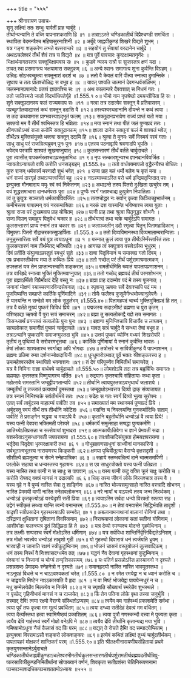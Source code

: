 +++
title = "५५५"

+++
श्रीनारायण उवाच-  
शृणु लक्ष्मि! ततः शम्भुः पार्वतीं प्राह चार्बुदे ।  
तीर्थान्यन्यानि ते वच्मि पापनाशकराणि हि ॥१ ॥
तत्राऽऽस्ते चण्डिकातीर्थं विप्रैश्चण्डी समर्चिता ।  
स्थापिता वेदमन्त्रैश्च महिषासुरनाशिनी ॥२ ॥
अर्बुदे जाह्नवीकुण्डं शिखरे विद्यते शुभम् ।  
यत्र गङ्गा शङ्करेण लभते वत्सरान्तरे ॥३ ॥
सहयोगं तु सेवायां वरदानेन चार्बुदे ।  
अथाऽचलेश्वरं तीर्थं शैवं तत्र च विद्यते ॥४ ॥
यत्र पूर्वे पापचारः कुष्ठक्षामतनुर्नरः ।  
भिक्षार्थमागतस्तत्र सक्तूभिक्षामवाप सः ॥५ ॥
कुडवे न्यस्य रात्रौ स सुप्तस्तत्र क्षणं यदा ।  
तावत् श्वा प्रसमागत्य भक्षयामास सक्तुकम् ॥६ ॥
अन्ये श्वानः समागत्य शुना कुर्वन्ति विग्रहम् ।  
उन्निद्रः सोऽभवच्छ्रुत्वा सक्तूनाशं ददर्श च ॥७ ॥
ततो वै केवलं वारि पीत्वा स्नात्वा द्रुमान्तिके ।  
सुष्वाप च ततः प्रातश्चोन्निद्रः स बभूव ह ॥८ ॥
यावत् पश्यति चात्मानं देवगन्धर्वसन्निभम् ।  
जलस्नानप्रपानादेः प्रतापं ज्ञातवाँश्च सः ॥९ ॥
अथ कालान्तरे दैववशात् स निधनं गतः ।  
ततो जातिस्मरो जातो विदर्भाधिपतेर्गृहे ॥1.555.१ ०॥
भीमो नाम नृपश्रेष्ठो दमयन्तीपिता हि सः ।  
शुने सक्तूप्रदानस्य फलं राज्यमवाप सः ॥११ ॥
गत्वा तत्र ददात्येव सक्तून् वै प्रतिवासरम् ।  
पप्रच्छुर्गालवाद्यास्तं कथं सक्तून् ददासि वै ॥१२॥
हस्त्यश्वरथदानानि दीयन्ते न कथं त्वया ।  
स तदा कथयामास प्राग्भवस्याऽद्भुतं फलम् ॥१३॥
सक्तूदानप्रभावेण राज्यं प्राप्तं यतो मया ।  
सक्तवो मम वै तीर्थे श्वभिस्तत्र हि भक्षिताः ॥१४॥
मया स्नानं तथा पीतं जलं पुण्यप्रदं ततः ।  
क्षीणपापोऽभवं राजा करोमि सक्तुदानकम् ॥१५॥
ज्ञात्वा दानेन सक्तूनां फलं मे शाश्वतं भवेत् ।  
तीर्थेऽत्र मुक्तिसंयुक्ते भक्त्या सक्तून् ददामि हि ॥१६॥
श्रुत्वा ते मुनयः सर्वे विस्मयं परमं गताः ।  
साधु साधु परं राजन्नित्यब्रुवन् पुनः पुनः ॥१७॥
एतस्य पठनाद्वापि श्रवणादपि भूपतिः ।  
भवेदत्र परत्रापि शाश्वतं सुखमाप्नुयात् ॥१८॥
कुलसन्तारणं तीर्थं वर्तते चार्बुदाचले ।  
पुरा त्वासीत् पापकर्मरतश्चाऽप्रस्तुताभिधः ॥१ ९॥
नृपः सत्कारशून्यश्च ज्ञानदानविवर्जितः ।  
न्यायतोऽन्यायतो वापि करोति धनसङ्ग्रहम् ॥1.555.२० ॥
ततो वार्धक्यमापन्नो वृद्धैरन्यैश्च बोधितः ।  
कुरु राजन् धर्मकार्यं मरणादौ शुभं भवेत् ॥२१ ॥
राजा प्राह बलं धर्मो बलेन च कृतं मया ।  
धनं राज्यं दारगृहं तथाऽन्यत्त्वर्जितं बहु ॥२२॥
नाऽस्माच्चाऽस्ति परो धर्म इन्द्रियतृप्तिदात् परः ।  
इत्युक्ता मौनमादाय ययुः स्वं स्वं निकेतनम् ॥२३॥
अथाऽन्ते तस्य पितरो दुःखिता ऊचुरेव तम् ।  
वयं शुद्धसमाचारा दानधर्मपराः पुरा ॥२४॥
पुण्यैः स्वर्गं गताश्चाद्य कुपुत्रेण निपातिताः ।  
त्वं तु कुपुत्रः सञ्जातो धर्मकार्यविवर्जितः ॥२५॥
ततश्चोद्धर नः सर्वान् कृत्वा किञ्चिच्छुभार्जनम् ।  
कर्मभिस्तव पापात्मन् वयं नरकमाश्रिताः ॥२६॥
नरकं दश यास्यन्ति भविष्याश्च त्वया युताः ।  
श्रुत्वा राजा परं दुःखमवाप प्राह योषितम् ॥२७॥
पत्नी प्राह तथा श्रुत्वा पितॄनुद्धर शोभनैः ।  
राजा विप्रान् समाहूय पितृमेधं चकार ह ॥२८॥
तीर्थयात्रां तथा चक्रे चार्बुदेऽपि समागतः ।  
कुलसन्तारणं प्राप्य स्नानं तत्र चकार सः ॥२९॥
जलाञ्जलीन् ददौ स्मृत्वा पितॄन् पितामहादिकान् ।  
विमुक्ताः पितरो रौद्रान्नरकात्सुप्रहर्षिताः ॥1.555.३ ०॥
ततो दिव्यविमानस्था दिव्यमालाम्बरान्विताः ।  
तमूचुस्तारिताः सर्वे वयं पुत्र त्वयाऽधुना ॥३ १ ॥
यस्मात् कुलं त्वया पुत्र तीर्थेऽस्मिँस्तारितं ततः ।  
कुलसन्तारणं नाम तीर्थमेतद् भविष्यति ॥३२॥
आगच्छ त्वं स्वपुत्राय वसवेऽर्पय्य भूधुरम् ।  
दिवं प्रतीति संश्रुत्वाऽप्रस्तुतं स्वधुरं सुते ॥३३॥
दत्वा पितृविमानं च समारुह्य गतो दिवम् ।  
एषः प्रभावस्तीर्थस्य मया ते कथितः प्रिये ॥३४॥
ततो गच्छेत् परं तीर्थं पर्शुरामाश्रमात्मकम् ।  
तपस्तप्तं यत्र तेन प्राप्तान्यस्त्राणि शङ्करात् ॥३५॥
रामतीर्थमिति ख्यातं पापतापप्रणाशनम् ।  
तत्र वारिह्रदे स्नात्वा भुक्तिं मुक्तिमवाप्नुयात् ॥३६॥
ततो गच्छेद् ब्रह्मपदं तीर्थं परमशोभनम् ।  
पुरा ब्रह्माऽर्थितो विप्रैर्मोक्षदं देहि वस्तु नः ॥३७॥
ब्रह्मा प्राह ददाम्येव पदं मे तस्य पूजनात् ।  
जनानां मोक्षणं स्याच्चरणारविन्दसेवनात् ॥३८॥
स्पृशन्तु ऋषयः सर्वे देवाश्चापि पदं मम ।  
पूजयिष्यन्ति सम्प्राप्ते कार्तिके पूर्णिमादिने ॥३९॥
तोयैः फलैश्च कुसुमैर्गन्धभोज्यानुलेपनैः ।  
ते यास्यन्ति न सन्देहो मम लोकं सुदुर्लभम् ॥1.555.४०॥
पितामहपदं चार्च्य भुक्तिमुक्तिप्रदं हि तत् ।  
तत्र वै वर्तते मुख्यं पुष्करं त्रिविधं प्रिये ॥४१ ॥
पद्मजस्य सदाऽभीष्टं ब्रह्मणा च पुरा कृतम् ।  
वशिष्ठाद्या ऋषयो वै पुरा सत्रं समाचरन् ॥४२॥
ब्रह्मा तु सत्यलोकाद्वै यज्ञे तत्र समागतः ।  
त्रिसन्ध्यार्थं प्रगन्तव्यं सत्यलोके पुनः पुनः ॥४३ ॥
ब्रह्मणा मुनिभिश्चापि विचार्यैव च लाघवम् ।  
सत्यलोकात् समानीतं पुष्करं चार्बुदाचले ॥४४॥
यावत् सत्रं चार्बुदे वै सन्ध्या तेषां बभूव ह ।  
तत्राऽन्यानि पुष्कराणि समाजग्मुस्तदा भुवि ॥४५॥
उत्तमं पुष्करं व्योम्नि मध्यमं शिखरोपरि ।  
तृतीयं तु पृथिव्यां वै सरोवरमभूत्तथा ॥४६॥
कार्तिके पूर्णिमायां ये स्नानं कुर्वन्ति भावतः ।  
तेषां लोकाः शाश्वताश्च स्वर्गाद्या अपि भोगदाः ॥४७॥
तत्रोत्तरे च सावित्रीकुण्डं वै पापनाशनम् ।  
ब्रह्मणः प्रतिमा रम्या दर्शनान्मोक्षदायिनी ॥४८॥
धुन्धुमारोऽभवत् पूर्वं भक्तः श्रीशङ्करस्य ह ।  
उमामहेश्वरस्तेन स्थापितो भवनाशनः ॥४९॥
तं देवं परिपूज्यैव निमितीर्थं समाचरेत् ।  
यत्र वै निमिना राज्ञा वार्धक्ये चार्बुदाचले ॥1.555.५०॥
लोमशोऽपि तदा तत्र बह्वर्षिभिः समागतः ।  
ब्रह्मयज्ञः कृतस्तत्र विष्णुयागश्च वर्तितः ॥५१ ॥
रुद्रयागः कृतश्चापि संहितायाः कथा कृता ।  
महोत्सवे समस्तानि जम्बूद्वीपगतान्यपि ॥५२॥
तीर्थानि त्वाययुस्तत्राऽवभृथार्थं जलाशये ।  
जम्बूतीर्थं तु तज्जातं प्रत्ययार्थं द्रुमस्तथा ॥५३॥
जम्बूवृक्षोऽभवत्तत्र दिव्यो द्राक् संव्यजायत ।  
तत्र स्नानं निमिश्चक्रे सर्वतीर्थमये ततः ॥५४॥
सदेहः स गतः स्वर्गं दिव्यो भूत्वा सुरोपमः ।  
एतत् सर्वं त्वर्बुदस्य माहात्म्यं पार्वति! तव ॥५५॥
समाख्यातं मम स्थानमयं पुण्यप्रदं प्रिये ।  
अर्बुदस्तु स्वयं तीर्थं तत्र तीर्थानि कोटिशः ॥५६॥
वसन्ति च निवत्स्यन्ति गुणकर्मादिभिः सताम् ।  
पार्वति! ते प्रसङ्गेन श्रद्धया च मयाऽपि वै ॥५७॥
कृतानि बहुतीर्थानि धन्योऽहं वै त्वया प्रिये! ।  
यस्य पत्नी देवपरा भक्तिमती परेश्वरे ॥५८॥
धर्मकार्ये समुत्साहा सश्रद्धा पुण्यकर्मणि ।  
आतिथ्येऽतिप्रसन्ना च सत्सेवायां शुभादरा ॥५९॥
आत्मकार्येऽतिवेगा च ज्ञाने प्रेमवती सदा ।  
यशस्येवाऽनुसन्धानवती जपपरायणा ॥1.555.६०॥
तपःशौचादिसंयुक्ता होमयज्ञपरायणा ।  
भर्तृदेवा पितृदेवा भृत्यरक्षाकरी तथा ॥६ १ ॥
गोभूब्राह्मणसाधूनां साध्वीनां मानकारिणो ।  
सर्वभूतात्मभूतस्य नारायणस्य किङ्करी ॥६२॥
क्षमया पृथिवीतुल्या वैराग्ये वृक्षसदृशी ।  
सौशील्ये ब्रह्मतुल्या च सेवने स्नेहपात्रिका ॥६ ३ ॥
सहाये स्तम्भवन्नित्यं दाने चात्मसमर्पिणी ।  
परलोके सहाया च धन्यस्तस्य गृहाश्रमः ॥६४॥
स एव साधुरत्रोक्तो यस्य पत्नी पतिव्रता ।  
यस्य नास्ति तथा पत्नी न स साधुः स पापवान् ॥६५॥
यस्य पत्नी कटु वक्ति क्रूरं चक्षुः करोति च ।  
करोति रोषवद् वक्त्रं मानसं न ददात्यपि ॥६ ६॥
धिक् तस्य जीवनं लोके निरयश्चात्र तस्य वै ।  
यस्य गृहे न वै पुण्यं नास्ति सेवा तु शार्ङ्गिणः ॥६७॥
नास्ति भोज्यसमुत्साहो नास्ति वस्त्रादि शोभनम् ।  
नास्ति प्रेममयी वाणी नास्ति स्नेहावलोकनम् ॥६८॥
नरे नार्यां च वाऽपत्ये तस्य जन्म निरर्थकम् ।  
धन्योऽहं कृतकृत्योऽहं यस्येदृशी सती प्रिया ॥६९॥
त्वयाऽस्मि सर्वदा धन्यो विरक्तो रक्तया सह ।  
उद्वेगं स्त्रीकृतं लब्ध्वा यान्ति त्वन्ये वनान्तरम् ॥1.555.७०॥
न तेषां वनवासेन सिद्धिर्भवति तादृशी ।  
यादृशी स्त्रीप्रसादेन गृहस्थस्याऽपि सम्भवेत् ॥७ १॥
अबलानामनाथानां बालानां रोगिणां तथा ।  
दरिद्राणां क्षुधितानां तृषितानां विवस्त्रिणाम् ॥७२॥
निराश्रयाणां लोकानां सतां सतीनां योगिनाम् ।  
आशीर्वादाः फलन्त्यत्र द्रुतं सिद्धिप्रदा हि ते ॥७३ ॥
यत्र देव्यो रमण्यश्च मोदन्ते गृहमेधिनाम् ।  
तत्र लक्ष्मीः सम्पदश्च स्वर्गं मोक्षोऽस्ति धर्मिणाम् ॥७४॥
यत्र सर्वविधा शान्तिर्निर्वृत्तिर्विद्यतेऽनिशम् ।  
तत्र मोक्षो भवत्येव धन्योऽहं तादृशो गृही ॥७५॥
यो गृहस्थो दिवारात्रं धनं त्वर्जयति ध्रुवम् ।  
भारवाही न जानाति रक्षणं स्त्रीकुटुम्बिनाम् ॥७६॥
भोजनं चासनं वस्तुयोजनं तूत्सवादिकम् ।  
धनं तस्य निरर्थं वै निःश्वासदग्धमेव तत् ॥७७॥
यद्धनं नैव देवानां गृहस्थानां कुटुम्बिनाम् ।  
वंश्यानां च निजानां च भोग्यं तन्मृत्तिकासमम् ॥७८॥
यः पतिर्न प्रसन्नोऽस्ति हास्याननो न दृश्यते ।  
प्रसन्नशब्दः प्रेमाढ्यः स्नेहनेत्रो न दृश्यते ॥७९॥
समानहृदयो नास्ति नास्ति भावयुतस्तथा ।  
नाऽनुग्रहं विधत्ते च न चाऽऽवश्यकतां चरेत् ॥1.555.८० ॥
न रमेत रमयेद्वा न च ध्यानं करोति च ।  
न चाह्वयति मिष्टेन नाऽऽकारयति वै हृदा ॥८१ ॥
न वा मिष्टं भोजयेद्वा पाययेन्मधुरं न च ।  
मधु सम्मेलयेन्नैव मिलत्येव न निर्जने ॥८२॥
न च स्पृशति सौख्यार्थं स्मरेन्नैव शुभस्थले ।  
न पृच्छेद् गृहिणीभावं मानसं न च रञ्जयेत् ॥८३॥
किं तेन पतिना लोके वृथा तस्या जनुर्भुवि ।  
तस्माद् देवि! त्वया रक्ष्यो वैराग्ये संस्थितोऽप्यहम् ॥८४॥
त्वयैव मम गार्हस्थ्यं प्रकाशमेति सर्वथा ।  
त्वया पूर्वं तपः कृत्वा मम मूल्यं प्रवर्धितम् ॥८५॥
त्वया दग्ध्वा सतीदेहं देवत्वं मम वर्धितम् ।  
त्वया दैत्याँस्तथा हत्वा स्वामिश्रैष्ठ्यं प्रकाशितम् ॥८६॥
त्वया पुत्रौ गणस्कन्दौ दत्त्वा मे पूज्यता कृता ।  
त्वयैव देवि गार्हस्थ्यं स्वर्गे मोक्षो वनेऽपि मे ॥८७॥
त्वयैव देवि तीर्थानि कृतान्यद्य मया भुवि ।  
गमिष्यामोऽधुना नैजं कैलासं वद किं परम् ॥८८॥
यद्यत् ते रोचते हैमि! वद सम्पादयेप्सितम् ।  
इत्युक्त्वा विररामाऽसौ शङ्करो लोकशङ्करः ॥८९॥
इत्येवं कथितं लक्ष्मि! तुभ्यं चार्बुदतीर्थकम् ।  
पापतापहरं मोक्षकरं शान्तिकरं परम् ॥1.555.९०॥
इति श्रीलक्ष्मीनारायणीयसंहितायां प्रथमे कृतयुगसन्तानेऽर्बुदाचले चण्डिकातीर्थजाह्नवीकुण्डाऽचलेश्वरभीमतीर्थकुलसन्तारणतीर्थपर्शुरामतीर्थब्रह्मपदतीर्थत्रिपु-  
ष्करसावित्रीकुण्डनिमितीर्थानां सोपाख्यानं वर्णनं, शिवकृता सतीप्रशंसा चेतिनिरूपणनामा पञ्चपञ्चाशदधिकपञ्चशततमोऽध्यायः ॥५५५ ॥
    
